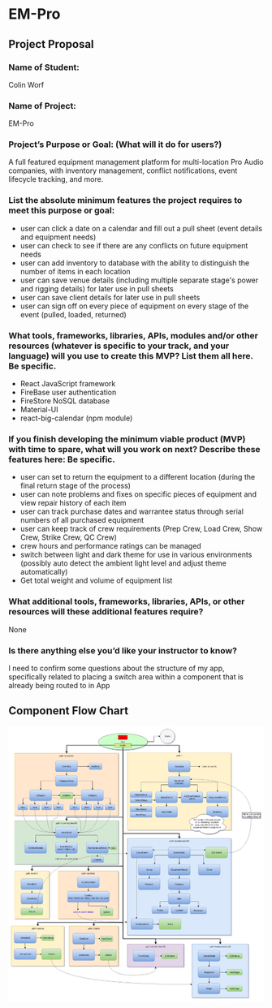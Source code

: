 # EM-Pro

## Project Proposal

### Name of Student:
Colin Worf

### Name of Project:
EM-Pro

### Project’s Purpose or Goal: (What will it do for users?)
A full featured equipment management platform for multi-location Pro Audio companies, with inventory management, conflict notifications, event lifecycle tracking, and more.

### List the absolute minimum features the project requires to meet this purpose or goal:
- user can click a date on a calendar and fill out a pull sheet (event details and equipment needs)
- user can check to see if there are any conflicts on future equipment needs
- user can add inventory to database with the ability to distinguish the number of items in each location
- user can save venue details (including multiple separate stage's power and rigging details) for later use in pull sheets
- user can save client details for later use in pull sheets
- user can sign off on every piece of equipment on every stage of the event (pulled, loaded, returned)

### What tools, frameworks, libraries, APIs, modules and/or other resources (whatever is specific to your track, and your language) will you use to create this MVP? List them all here. Be specific.
- React JavaScript framework
- FireBase user authentication
- FireStore NoSQL database
- Material-UI
- react-big-calendar (npm module)

### If you finish developing the minimum viable product (MVP) with time to spare, what will you work on next? Describe these features here: Be specific.
- user can set to return the equipment to a different location (during the final return stage of the process)
- user can note problems and fixes on specific pieces of equipment and view repair history of each item
- user can track purchase dates and warrantee status through serial numbers of all purchased equipment
- user can keep track of crew requirements (Prep Crew, Load Crew, Show Crew, Strike Crew, QC Crew)
- crew hours and performance ratings can be managed
- switch between light and dark theme for use in various environments (possibly auto detect the ambient light level and adjust theme automatically)
- Get total weight and volume of equipment list

### What additional tools, frameworks, libraries, APIs, or other resources will these additional features require?
None

### Is there anything else you’d like your instructor to know?

I need to confirm some questions about the structure of my app, specifically related to placing a switch area within a component that is already being routed to in App

## Component Flow Chart

![alt text](src\assets\images\MProFlow.jpg)
